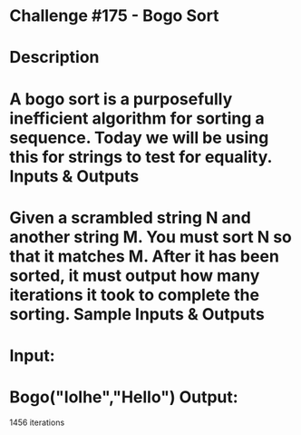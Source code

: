 Challenge #175 - Bogo Sort
=====
Description
===
A bogo sort is a purposefully inefficient algorithm for sorting a sequence. Today we will be using this for strings to test for equality.
Inputs & Outputs
===
Given a scrambled string N and another string M. You must sort N so that it matches M. After it has been sorted, it must output how many iterations it took to complete the sorting.
Sample Inputs & Outputs
===
Input:
==
Bogo("lolhe","Hello")
Output:
==
1456 iterations
